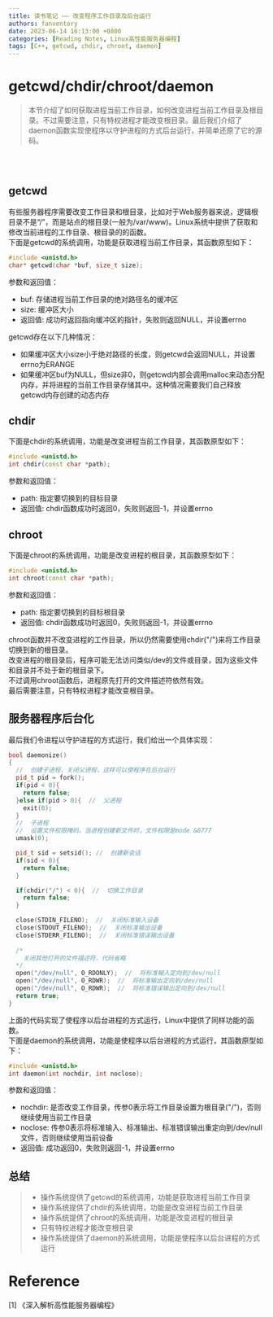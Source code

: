 ```yaml
---
title: 读书笔记 —— 改变程序工作目录及后台运行
authors: fanventory
date: 2023-06-14 16:13:00 +0800
categories: [Reading Notes, Linux高性能服务器编程]
tags: [C++, getcwd, chdir, chroot, daemon]
---
```


# getcwd/chdir/chroot/daemon
> 本节介绍了如何获取进程当前工作目录，如何改变进程当前工作目录及根目录。不过需要注意，只有特权进程才能改变根目录。最后我们介绍了daemon函数实现使程序以守护进程的方式后台运行，并简单还原了它的源码。

<br>
<br>

## getcwd
有些服务器程序需要改变工作目录和根目录，比如对于Web服务器来说，逻辑根目录不是“/”，而是站点的根目录(一般为/var/www)。Linux系统中提供了获取和修改当前进程的工作目录、根目录的的函数。  
下面是getcwd的系统调用，功能是获取进程当前工作目录，其函数原型如下：  

```c++
#include <unistd.h>
char* getcwd(char *buf, size_t size);
```

参数和返回值：  
+ buf: 存储进程当前工作目录的绝对路径名的缓冲区
+ size: 缓冲区大小
+ 返回值: 成功时返回指向缓冲区的指针，失败则返回NULL，并设置errno

getcwd存在以下几种情况：  
+ 如果缓冲区大小size小于绝对路径的长度，则getcwd会返回NULL，并设置errno为ERANGE
+ 如果缓冲区buf为NULL，但size非0，则getcwd内部会调用malloc来动态分配内存，并将进程的当前工作目录存储其中。这种情况需要我们自己释放getcwd内存创建的动态内存

## chdir
下面是chdir的系统调用，功能是改变进程当前工作目录，其函数原型如下： 

```c++
#include <unistd.h>
int chdir(const char *path);
```

参数和返回值：  
+ path: 指定要切换到的目标目录
+ 返回值: chdir函数成功时返回0，失败则返回-1，并设置errno

## chroot
下面是chroot的系统调用，功能是改变进程的根目录，其函数原型如下： 

```c++
#include <unistd.h>
int chroot(const char *path);
```

参数和返回值：  
+ path: 指定要切换到的目标根目录
+ 返回值: chdir函数成功时返回0，失败则返回-1，并设置errno

chroot函数并不改变进程的工作目录，所以仍然需要使用chdir("/")来将工作目录切换到新的根目录。  
改变进程的根目录后，程序可能无法访问类似/dev的文件或目录，因为这些文件和目录并不处于新的根目录下。  
不过调用chroot函数后，进程原先打开的文件描述符依然有效。  
最后需要注意，只有特权进程才能改变根目录。

## 服务器程序后台化
最后我们令进程以守护进程的方式运行，我们给出一个具体实现：  

```c++
bool daemonize()
{
  //  创建子进程，关闭父进程，这样可以使程序在后台运行
  pid_t pid = fork();
  if(pid < 0){
    return false;
  }else if(pid > 0){  //  父进程
    exit(0);  
  }              
  //  子进程
  //  设置文件权限掩码，当进程创建新文件时，文件权限是mode &0777
  umask(0);

  pid_t sid = setsid(); //  创建新会话
  if(sid < 0){
    return false;
  }

  if(chdir("/") < 0){  //  切换工作目录
    return false;
  }

  close(STDIN_FILENO);  //  关闭标准输入设备
  close(STDOUT_FILENO);  //  关闭标准输出设备
  close(STDERR_FILENO);  //  关闭标准错误输出设备
  
  /*
    关闭其他打开的文件描述符，代码省略  
  */
  open("/dev/null", O_RDONLY);  //  将标准输入定向到/dev/null
  open("/dev/null", O_RDWR);  //  将标准输出定向到/dev/null
  open("/dev/null", O_RDWR);  //  将标准错误输出定向到/dev/null
  return true;
}
```

上面的代码实现了使程序以后台进程的方式运行，Linux中提供了同样功能的函数。  
下面是daemon的系统调用，功能是使程序以后台进程的方式运行，其函数原型如下：  

```c++
#include <unistd.h>
int daemon(int nochdir, int noclose);
```

参数和返回值：  
+ nochdir: 是否改变工作目录，传参0表示将工作目录设置为根目录("/")，否则继续使用当前工作目录
+ noclose: 传参0表示将标准输入、标准输出、标准错误输出重定向到/dev/null文件，否则继续使用当前设备
+ 返回值: 成功返回0，失败则返回-1，并设置errno

## 总结
> + 操作系统提供了getcwd的系统调用，功能是获取进程当前工作目录
> + 操作系统提供了chdir的系统调用，功能是改变进程当前工作目录
> + 操作系统提供了chroot的系统调用，功能是改变进程的根目录
> + 只有特权进程才能改变根目录
> + 操作系统提供了daemon的系统调用，功能是使程序以后台进程的方式运行

# Reference
[1] 《深入解析高性能服务器编程》    
